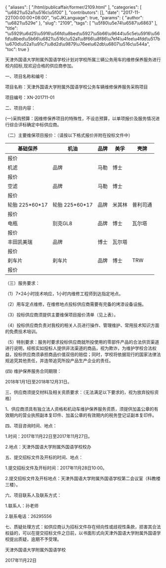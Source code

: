 {
    "aliases": [
        "/html/publicaffair/former/2109.html"
    ],
    "categories": [
        "\u6821\u52a1\u516c\u5f00"
    ],
    "contributors": [],
    "date": "2017-11-22T00:00:00+08:00",
    "isCJKLanguage": true,
    "params": {
        "author": "\u6821\u529e"
    },
    "slug": "2109",
    "tags": [
        "\u5f80\u5e74\u6587\u6863"
    ],
    "title": "\u5929\u6d25\u5916\u56fd\u8bed\u5927\u5b66\u9644\u5c5e\u5916\u56fd\u8bed\u5b66\u6821\u516c\u52a1\u8f66\u8f86\u7ef4\u4fee\u4fdd\u517b\u670d\u52a1\u91c7\u8d2d\u9879\u76ee\u62db\u6807\u516c\u544a",
    "toc": true
}

天津外国语大学附属外国语学校计划对学校所属三辆公务用车的维修保养服务进行校内招标,现欢迎合格的供应商参加。




一、项目名称和编号：




项目名称：天津外国语大学附属外国语学校公务车辆维修保养服务采购项目




项目编号：XN-201711-01




二、项目内容：




(一)采购预算：因维修保养项目的特殊性，不设总预算，以单项报价及服务情况进行综合评标确定中标供应商。




（二）主要维保项目报价：（请按以下格式报价并附在投标文件中）





| 基础保养 | 机油 | 品牌 | 美孚 | 壳牌 |
| --- | --- | --- | --- | --- |
| 报价 |  |  |
| 机滤 | 品牌 | 马勒 | 博士 |
| 报价 |  |  |
| 空滤 | 品牌 | 马勒 | 博士 |
| 报价 |  |  |
| 轮胎  225\*60\*17 | 轮胎  225\*60\*17 | 品牌 | 米其林 | 普利司通 |
| 报价 |  |  |
| 电瓶 | 别克GL8 | 品牌 | 博士 | 瓦尔塔 |
| 报价 |  |  |
| 丰田凯美瑞 | 品牌 | 博士 | 瓦尔塔 |
| 报价 |  |  |
| 刹车片 | 刹车片 | 品牌 | 博士 | TRW |
| 报价 |  |  |



（三）服务要求：




（1）7×24小时技术响应，1小时内维修工程师到达指定地点。




（2）用车定点维修，在维修地点投标供应商需要有完备的烤漆设备设施。




（3）投标供应商须提供主要维保项目报价清单（见上表）。




（4）投标供应商负责对我校的相关人员进行操作、管理维护、常用技术知识方面的免费技术培训。




（5）特别要求：服务时要求投标供应商就所投使用的零部件产品的合法供货渠道进行说明，经核实如投标人提供非法渠道的商品，视为欺诈，为维护学校合法权益，投标供应商须承担商品价值双倍的赔偿；同时，学校将依据现行的国家法律法规追究其他责任，并连带追究所投产品生产企业的责任。




(四) 维护保养服务合同期限：




2018年1月1日至2018年12月31日。




三、供应商须提交材料及相关资质要求：（无法满足以下要求的，视为放弃投标资格）




1、供应商须具有独立法人资格和机动车维护保养服务资质，须提供加盖公章的有效期内的营业执照副本复印件、加盖公章的有效期内的税务登记证副本复印件。




四、项目咨询时间、地点：




1.时间：2017年11月22日至2017年11月27日。




2.地点：天津外国语大学附属外国语学校校办




五、提交招标文件及开标的时间、地点：




1.提交招标文件及开标时间：2017年11月28日10:00。




2.提交招标文件及开标地点：天津外国语大学附属外国语学校第二会议室（科教楼三楼）。




六、项目联系人及联系方式：




1.联系人：孙老师




2.联系电话：26295556




七、质疑处理方式：如供应商认为招标文件存在倾向性或歧视性条款，损害其合法权益的，可以在提交招标文件之日前，以书面形式向天津外国语大学附属外国语学校提出质疑，逾期不予受理。




天津外国语大学附属外国语学校




2017年11月22日


